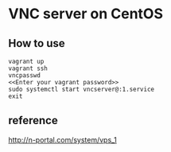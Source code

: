 # VNC server on CentOS


## How to use
```
vagrant up
vagrant ssh
vncpasswd
<<Enter your vagrant password>>
sudo systemctl start vncserver@:1.service
exit
```


## reference

http://n-portal.com/system/vps_1

